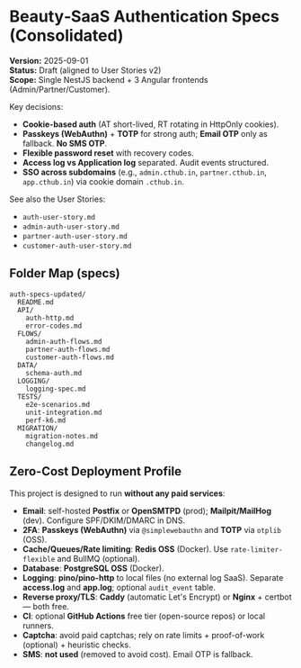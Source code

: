 # Beauty‑SaaS Authentication Specs (Consolidated)
**Version:** 2025-09-01  
**Status:** Draft (aligned to User Stories v2)  
**Scope:** Single NestJS backend + 3 Angular frontends (Admin/Partner/Customer).

Key decisions:
- **Cookie-based auth** (AT short-lived, RT rotating in HttpOnly cookies).
- **Passkeys (WebAuthn)** + **TOTP** for strong auth; **Email OTP** only as fallback. **No SMS OTP**.
- **Flexible password reset** with recovery codes.
- **Access log vs Application log** separated. Audit events structured.
- **SSO across subdomains** (e.g., `admin.cthub.in`, `partner.cthub.in`, `app.cthub.in`) via cookie domain `.cthub.in`.

See also the User Stories:
- `auth-user-story.md`
- `admin-auth-user-story.md`
- `partner-auth-user-story.md`
- `customer-auth-user-story.md`

## Folder Map (specs)
```
auth-specs-updated/
  README.md
  API/
    auth-http.md
    error-codes.md
  FLOWS/
    admin-auth-flows.md
    partner-auth-flows.md
    customer-auth-flows.md
  DATA/
    schema-auth.md
  LOGGING/
    logging-spec.md
  TESTS/
    e2e-scenarios.md
    unit-integration.md
    perf-k6.md
  MIGRATION/
    migration-notes.md
    changelog.md
```
## Zero-Cost Deployment Profile
This project is designed to run **without any paid services**:

- **Email**: self-hosted **Postfix** or **OpenSMTPD** (prod); **Mailpit/MailHog** (dev). Configure SPF/DKIM/DMARC in DNS.
- **2FA**: **Passkeys (WebAuthn)** via `@simplewebauthn` and **TOTP** via `otplib` (OSS).
- **Cache/Queues/Rate limiting**: **Redis OSS** (Docker). Use `rate-limiter-flexible` and BullMQ (optional).
- **Database**: **PostgreSQL OSS** (Docker).
- **Logging**: **pino/pino-http** to local files (no external log SaaS). Separate **access.log** and **app.log**; optional `audit_event` table.
- **Reverse proxy/TLS**: **Caddy** (automatic Let's Encrypt) or **Nginx** + certbot — both free.
- **CI**: optional **GitHub Actions** free tier (open-source repos) or local runners.
- **Captcha**: avoid paid captchas; rely on rate limits + proof-of-work (optional) + heuristic checks.
- **SMS**: **not used** (removed to avoid cost). Email OTP is fallback.

